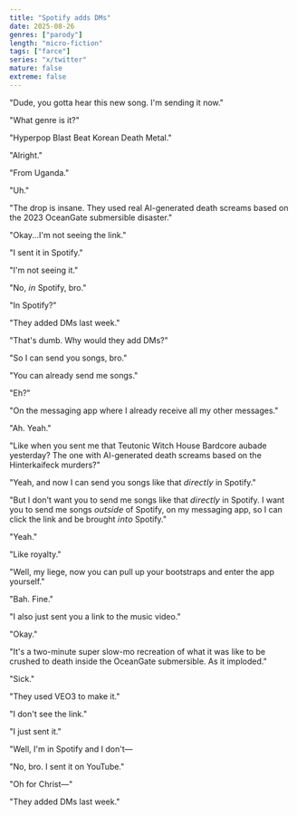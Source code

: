 ```yaml
---
title: "Spotify adds DMs"
date: 2025-08-26
genres: ["parody"]
length: "micro-fiction"
tags: ["farce"]
series: "x/twitter"
mature: false
extreme: false
---
```

"Dude, you gotta hear this new song. I'm sending it now."

"What genre is it?"

"Hyperpop Blast Beat Korean Death Metal."

"Alright."

"From Uganda."

"Uh."

"The drop is insane. They used real AI-generated death screams based on the 2023 OceanGate submersible disaster."

"Okay...I'm not seeing the link."

"I sent it in Spotify."

"I'm not seeing it."

"No, 𝘪𝘯 Spotify, bro."

"In Spotify?"

"They added DMs last week."

"That's dumb. Why would they add DMs?"

"So I can send you songs, bro."

"You can already send me songs."

"Eh?"

"On the messaging app where I already receive all my other messages."

"Ah. Yeah."

"Like when you sent me that Teutonic Witch House Bardcore aubade yesterday? The one with AI-generated death screams based on the Hinterkaifeck murders?"

"Yeah, and now I can send you songs like that 𝘥𝘪𝘳𝘦𝘤𝘵𝘭𝘺 in Spotify."

"But I don't want you to send me songs like that 𝘥𝘪𝘳𝘦𝘤𝘵𝘭𝘺 in Spotify. I want you to send me songs 𝘰𝘶𝘵𝘴𝘪𝘥𝘦 of Spotify, on my messaging app, so I can click the link and be brought 𝘪𝘯𝘵𝘰 Spotify."

"Yeah."

"Like royalty."

"Well, my liege, now you can pull up your bootstraps and enter the app yourself."

"Bah. Fine."

"I also just sent you a link to the music video."

"Okay."

"It's a two-minute super slow-mo recreation of what it was like to be crushed to death inside the OceanGate submersible. As it imploded."

"Sick."

"They used VEO3 to make it."

"I don't see the link."

"I just sent it."

"Well, I'm in Spotify and I don't—

"No, bro. I sent it on YouTube."

"Oh for Christ—"

"They added DMs last week."

